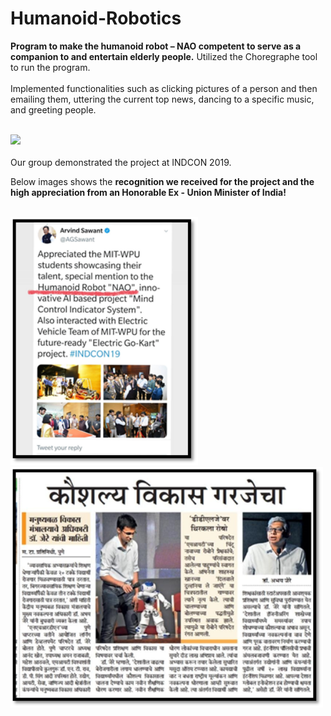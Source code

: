 # Humanoid-Robotics
**Program to make the humanoid robot – NAO competent to serve as a companion to and entertain elderly people.** Utilized the Choregraphe tool to run the program. <br />
<br />
Implemented functionalities such as clicking pictures of a person and then emailing them, uttering the current top news, dancing to a specific music, and greeting people.

<br />
<img src="https://www.softbankrobotics.com/emea/themes/custom/softbank/images/full-nao.png" width="400">
<br />
<br />
Our group demonstrated the project at INDCON 2019.
<br />

Below images shows the **recognition we received for the project and the high appreciation from an Honorable Ex - Union Minister of India!**
<br /><br />

<p float="left">
  <img src="https://github.com/27rg5/Humanoid-Robotics/blob/master/NAO%20tweet.png" width="300" />
  <img src="https://github.com/27rg5/Humanoid-Robotics/blob/master/NAO%20newspaper.png" width="500" />
</p>
